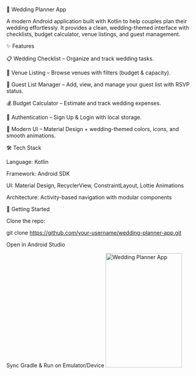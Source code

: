 💍 Wedding Planner App

A modern Android application built with Kotlin to help couples plan their wedding effortlessly.
It provides a clean, wedding-themed interface with checklists, budget calculator, venue listings, and guest management.

✨ Features

📋 Wedding Checklist – Organize and track wedding tasks.

🏰 Venue Listing – Browse venues with filters (budget & capacity).

👥 Guest List Manager – Add, view, and manage your guest list with RSVP status.

💰 Budget Calculator – Estimate and track wedding expenses.

🔐 Authentication – Sign Up & Login with local storage.

🎨 Modern UI – Material Design + wedding-themed colors, icons, and smooth animations.

🛠 Tech Stack

Language: Kotlin

Framework: Android SDK

UI: Material Design, RecyclerView, ConstraintLayout, Lottie Animations

Architecture: Activity-based navigation with modular components

🚀 Getting Started

Clone the repo:

git clone https://github.com/your-username/wedding-planner-app.git


Open in Android Studio

Sync Gradle & Run on Emulator/Device
<img width="200" height="300" alt="Wedding Planner App" src="https://github.com/user-attachments/assets/9270ac34-6810-4cb7-bd14-9745b31f0543" />


